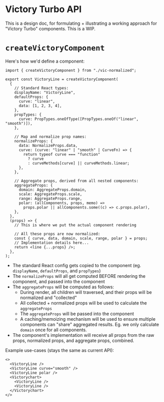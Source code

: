 # Victory Turbo API

This is a design doc, for formulating + illustrating a working approach for "Victory Turbo" components.
This is a WIP.

# `createVictoryComponent`

Here's how we'd define a component:

```tsx
import { createVictoryComponent } from "./vic-normalized";

export const VictoryLine = createVictoryComponent(
  {
    // Standard React types:
    displayName: "VictoryLine",
    defaultProps: {
      curve: "linear",
      data: [1, 2, 3, 4],
    },
    propTypes: {
      curve: PropTypes.oneOfType([PropTypes.oneOf("linear", "smooth")]),
    },

    // Map and normalize prop names:
    normalizeProps: {
      data: NormalizeProps.data,
      curve: (curve: "linear" | "smooth" | CurveFn) => {
        return typeof curve === "function"
          ? curve
          : curveMethods[curve] || curveMethods.linear;
      },
    },

    // Aggregate props, derived from all nested components:
    aggregateProps: {
      domain: AggregateProps.domain,
      scale: AggregateProps.scale,
      range: AggregateProps.range,
      polar: (allComponents, props, memo) =>
        props.polar || allComponents.some((c) => c.props.polar),
    },
  },
  (props) => {
    // This is where we put the actual component rendering
    
    // All these props are now normalized:
    const { curve, data, domain, scale, range, polar } = props;
    // Implementation details here...
    return <line {...props} />;
  },
);
```

- The standard React config gets copied to the component (eg. `displayName`, `defaultProps`, and `propTypes`)
- The `normalizeProps` will all get computed BEFORE rendering the component, and passed into the component
- The `aggregateProps` will be computed as follows:
  - During render, all children will traversed, and their props will be normalized and "collected"
  - All collected + normalized props will be used to calculate the `aggregateProps`
  - The `aggregateProps` will be passed into the component
  - A caching/memoizing mechanism will be used to ensure multiple components can "share" aggregated results.  Eg. we only calculate `domain` once for all components.
- The component's implementation will receive all props from the raw props, normalized props, and aggregate props, combined. 


Example use-cases (stays the same as current API):
```tsx
<>
  <VictoryLine />
  <VictoryLine curve="smooth" />
  <VictoryLine polar />
  <Victorychart>
    <VictoryLine />
    <VictoryLine />
  </Victorychart>
</>
```
